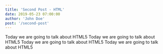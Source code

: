 ```yaml
---
title: 'Second Post - HTML'
date: 2019-05-23 07:00:00
author: 'John Doe'
post: '/second-post'
---
```


Today we are going to talk about HTML5
Today we are going to talk about HTML5
Today we are going to talk about HTML5
Today we are going to talk about HTML5
